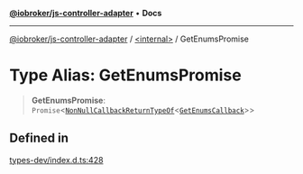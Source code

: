 [**@iobroker/js-controller-adapter**](../../README.md) • **Docs**

***

[@iobroker/js-controller-adapter](../../globals.md) / [\<internal\>](../README.md) / GetEnumsPromise

# Type Alias: GetEnumsPromise

> **GetEnumsPromise**: `Promise`\<[`NonNullCallbackReturnTypeOf`](NonNullCallbackReturnTypeOf.md)\<[`GetEnumsCallback`](GetEnumsCallback.md)\>\>

## Defined in

[types-dev/index.d.ts:428](https://github.com/ioBroker/ioBroker.js-controller/blob/5cf8c0f8f818a3bd00a8d0bf4c2516676b695603/packages/types-dev/index.d.ts#L428)
